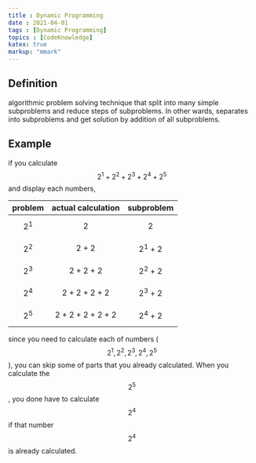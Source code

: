 ```yaml
---
title : Dynamic Programming
date : 2021-04-01
tags : [Dynamic Programming]
topics : [CodeKnowledge]
katex: true
markup: "mmark"
---
```


## Definition

algorithmic problem solving technique that split into many simple subproblems and reduce steps of subproblems. In other wards, separates into subproblems and get solution by addition of all subproblems.

## Example

if you calculate $$2^1+2^2+2^3+2^4+2^5$$ and display each numbers,

|problem|actual calculation|subproblem|
|---|---|---|
|$$2^1$$|$$2$$|$$2$$|
|$$2^2$$|$$2+2$$|$$2^1+2$$|
|$$2^3$$|$$2+2+2$$|$$2^2+2$$|
|$$2^4$$|$$2+2+2+2$$|$$2^3+2$$|
|$$2^5$$|$$2+2+2+2+2$$|$$2^4+2$$|


since you need to calculate each of numbers ($$2^1,2^2,2^3,2^4,2^5$$), you can skip some of parts that you already calculated. When you calculate the $$2^5$$, you done have to calculate $$2^4$$ if that number $$2^4$$ is already calculated.